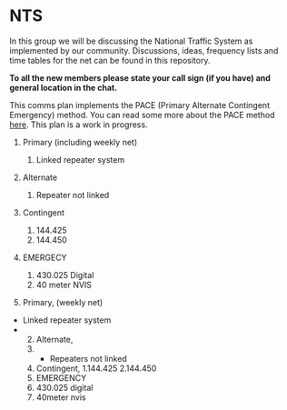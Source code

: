 # NTS
In this group we will be discussing the National Traffic System as implemented by our community.
Discussions, ideas, frequency lists and time tables for the net can be found in this repository.

**To all the new members please state your call sign (if you have) and general location in the chat.**

This comms plan implements the PACE (Primary Alternate Contingent Emergency) method. You can read some more about the PACE method [here](https://www.trex-arms.com/articles/).
This plan is a work in progress.

1. Primary (including weekly net)
   1. Linked repeater system
2. Alternate
   1. Repeater not linked
3. Contingent
   1. 144.425
   2. 144.450
4. EMERGECY
   1. 430.025 Digital
   2. 40 meter NVIS
   

1. Primary, (weekly net)
- Linked repeater system
- 2. Alternate,
  3.    - Repeaters not linked
   4. Contingent,
     1.144.425
     2.144.450
   5. EMERGENCY 
     1. 430.025 digital
     2. 40meter nvis

